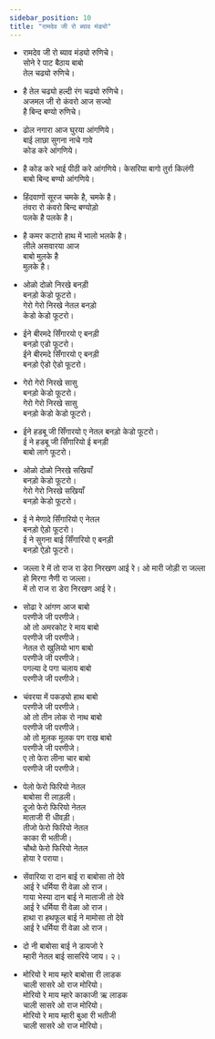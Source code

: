 ```yaml
---
sidebar_position: 10
title: "रामदेव जी रो ब्याव मंड्यो"
---
```


- रामदेव जी रो ब्याव मंड्यो रुणिचे। <br/>
  सोने रे पाट बैठाय बाबो<br/>
  तेल चढ्यो रुणिचे।

- है तेल चढ्यो हल्दी रंग चढ्यो रुणिचे। <br/>
  अजमल जी रो कंवरो आज सज्यो<br/>
  है बिन्द बण्यो रुणिचे।

- ढोल नगारा आज घुरया आंगणिये। <br/>
  बाई लाछा सुगना नाचे गावे<br/>
  कोड करे आंगणिये।

- है कोड करे भाई पीठी करे आंगणिये।
  केसरिया बागो तुर्रा किलंगी<br/>
  बाबो बिन्द बण्यो आंगणिये।

- हिंदवाणों सूरज चमके है, चमके है। <br/>
  तंवरा रो कंवरो बिन्द बण्योड़ो<br/>
  पलके है पलके है।

- है कमर कटारो हाथ में भालो भलके है। <br/>
  लीले असवारया आज<br/>
  बाबो मुलके है<br/>मुलके है।

- ओळो दोळो निरखे बनड़ी<br/>
  बनड़ो केडो फूटरो। <br/>
  गेरो गेरो निरखे नेतल बनड़ो<br/>
  केडो केडो फूटरो।

- ईने बीरमदे सिँगारयो ए बनड़ी<br/>
  बनड़ो एडो फूटरो। <br/>
  ईने बीरमदे सिँगारयो ए बनड़ी<br/>
  बनड़ो ऐडो ऐडो फूटरो।

- गेरो गेरो निरखे सासु<br/>
  बनड़ो केडो फूटरो। <br/>
  गेरो गेरो निरखे सासु<br/>
  बनड़ो केडो केडो फूटरो।

- ईने हडबू जी सिँगारयो ए नेतल
  बनड़ो केडो फूटरो। <br/>
  ई ने हडबू जी सिँगारियो ई बनड़ी<br/>
  बाबो लागे फूटरो।

- ओळो दोळो निरखे सखियाँ<br/>
  बनड़ो केडो फूटरो। <br/>
  गेरो गेरो निरखे सखियाँ<br/>
  बनड़ो केडो फूटरो।

- ई ने मेणादे सिँगारियो ए नेतल<br/>
  बनड़ो ऐड़ो फूटरो। <br/>
  ई ने सुगना बाई सिँगारियो ए बनड़ी<br/>
  बनड़ो ऐड़ो फूटरो।

- जल्ला रे में तो राज रा डेरा निरखण आई रे।
  ओ मारी जोड़ी रा जल्ला<br/>
  हो मिरगा नैणी रा जल्ला। <br/>
  में तो राज रा डेरा निरखण आई रे।

- सोढा रे आंगण आज बाबो<br/>
  परणीजे जी परणीजे। <br/>
  ओ तो अमरकोट रे माय बाबो<br/>
  परणीजे जी परणीजे। <br/>
  नेतल रो खुलियो भाग बाबो<br/>
  परणीजे जी परणीजे। <br/>
  पगल्या दे पगा चलाय बाबो<br/>
  परणीजे जी परणीजे।

- चंवरया में पकड्यो हाथ बाबो<br/>
  परणीजे जी परणीजे। <br/>
  ओ तो तीन लोक रो नाथ बाबो<br/>
  परणीजे जी परणीजे।<br/>
  ओ तो मूलक मूलक पग राख बाबो<br/>
  परणीजे जी परणीजे।<br/>
  ए तो फेरा लीना चार बाबो<br/>
  परणीजे जी परणीजे।

- पेलो फेरो फिरियो नेतल<br/>
  बाबोसा री लाड़ली। <br/>
  दूजो फेरो फिरियो नेतल<br/>
  माताजी री धीवड़ी। <br/>
  तीजो फेरो फिरियो नेतल<br/>
  काका री भतीजी। <br/>
  चौथो फेरो फिरियो नेतल<br/>
  होया रे पराया।

- सेंवारिया रा दान बाई रा बाबोसा तो देवे<br/>
  आई रे धर्मिया री वेळा ओ राज। <br/>
  गाया भेस्या दान बाई ने माताजी तो देवे<br/>
  आई रे धर्मिया री वेळा ओ राज। <br/>
  हाथा रा हथफूल बाई ने मामोसा तो देवे<br/>
  आई रे धर्मिया री वेळा ओ राज।<br/>

- दो नी बाबोसा बाई ने डायजो रे<br/>
  म्हारी नेतल बाई सासरिये जाय। २।

- मोरियो रे माय म्हारे बाबोसा री लाडक<br/>
  चाली सासरे ओ राज मोरियो। <br/>
  मोरियो रे माय म्हारे काकाजी ऋ लाडक<br/>
  चाली सासरे ओ राज मोरियो। <br/>
  मोरियो रे माय म्हारी बुआ री भतीजी<br/>
  चाली सासरे ओ राज मोरियो।
